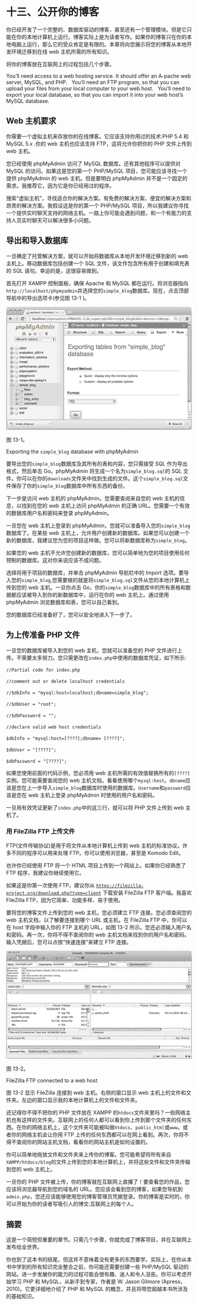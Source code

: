 # 十三、公开你的博客

你已经开发了一个完整的、数据库驱动的博客，甚至还有一个管理模块。但是它只能在你的本地计算机上运行。博客实际上是为读者写作。如果你的博客只在你的本地电脑上运行，那么它的受众肯定是有限的。本章将向您展示将您的博客从本地开发环境迁移到在线 web 主机所需的所有知识。

将你的博客放在互联网上的过程包括几个步骤。

You’ll need access to a web hosting service. It should offer an A-pache web server, MySQL, and PHP.   You’ll need an FTP program, so that you can upload your files from your local computer to your web host.   You’ll need to export your local database, so that you can import it into your web host’s MySQL database.  

## Web 主机要求

你需要一个虚拟主机来存放你的在线博客。它应该支持你用过的技术:PHP 5.4 和 MySQL 5.x .你的 web 主机也应该支持 FTP，这将允许你把你的 PHP 文件上传到 web 主机。

您已经使用 phpMyAdmin 访问了 MySQL 数据库。还有其他程序可以提供对 MySQL 的访问。如果这是您的第一个 PHP/MySQL 项目，您可能应该寻找一个提供 phpMyAdmin 的 web 主机。但是要明白 phpMyAdmin 并不是一个固定的需求。我推荐它，因为它是你已经用过的程序。

搜索“虚拟主机”，寻找适合你的解决方案。有免费的解决方案、便宜的解决方案和昂贵的解决方案。我假设这是你的第一个 PHP/MySQL 项目，所以我建议你寻找一个提供实时聊天支持的网络主机。一路上你可能会遇到问题，和一个有能力的支持人员实时聊天可以解决很多小问题。

## 导出和导入数据库

一旦确定了托管解决方案，就可以开始将数据库从本地开发环境迁移到新的 web 主机上。移动数据库包括创建一个 SQL 文件，该文件包含所有用于创建和填充表的 SQL 语句。幸运的是，这很容易做到。

首先打开 XAMPP 控制面板，确保 Apache 和 MySQL 都在运行。将浏览器指向`http://localhost/phpmyadmin`并选择您的`simple_blog`数据库。现在，点击顶部导航中的导出选项卡(参见图 13-1 )。

![A978-1-4302-6814-7_13_Fig1_HTML.jpg](img/A978-1-4302-6814-7_13_Fig1_HTML.jpg)

图 13-1。

Exporting the `simple_blog` database with phpMyAdmin

要导出您的`simple_blog`数据库及其所有的表和内容，您只需接受 SQL 作为导出格式，然后单击 Go。phpMyAdmin 将生成一个名为`simple_blog.sql`的 SQL 文件。你可以在你的`downloads`文件夹中找到生成的文件。这个`simple_blog.sql`文件保存了你的`simple_blog`数据库中所有东西的备份。

下一步是访问 web 主机的 phpMyAdmin。您需要查阅来自您的 web 主机的信息，以找到在您的 web 主机上访问 phpMyAdmin 的正确 URL。您需要一个有效的数据库用户名和密码来登录 phpMyAdmin。

一旦您在 web 主机上登录到 phpMyAdmin，您就可以准备导入您的`simple_blog`数据库了。在某些 web 主机上，允许用户创建新的数据库。如果您可以创建一个新的数据库，我建议您为您的项目这样做。您可以将新数据库称为`simple_blog`。

如果您的 web 主机不允许您创建新的数据库，您可以简单地为您的项目使用任何预制的数据库。这对你来说应该不成问题。

选择将用于项目的数据库，并单击 phpMyAdmin 导航栏中的 Import 选项。要导入您的`simple_blog`,您需要做的就是将`simple_blog.sql`文件从您的本地计算机上传到您的 web 主机。一旦你点击 Go，你的`simple_blog`数据库中的所有表格和数据都应该被导入到你的新数据库中，运行在你的 web 主机上。通过使用 phpMyAdmin 浏览数据库和表，您可以自己看到。

您的数据库已经准备好了，您可以安全地进入下一步了。

## 为上传准备 PHP 文件

一旦您的数据库被导入到您的 web 主机，您就可以准备您的 PHP 文件进行上传。不需要太多努力。您只需更改在`index.php`中使用的数据库凭证，如下所示:

`//Partial code for index.php`

`//comment out or delete localhost credentials`

`//$dbInfo = "mysql:host=localhost;dbname=simple_blog";`

`//$dbUser = "root";`

`//$dbPassword = "";`

`//declare valid web host credentials`

`$dbInfo = "mysql:host=[????];dbname= [????]";`

`$dbUser = "[????]";`

`$dbPassword = "[????]";`

如果您使用前面的代码示例，您必须用 web 主机所需的有效值替换所有的`[????]`实例。您可能需要查阅您的 web 主机文档，看看使用哪个`mysql:host`。`dbname`应该是您在上一步导入`simple_blog`数据库时使用的数据库。`Username`和`password`应该是您在 web 主机上登录 phpMyAdmin 时使用的用户名和密码。

一旦用有效凭证更新了`index.php`中的这三行，就可以将 PHP 文件上传到 web 主机了。

### 用 FileZilla FTP 上传文件

FTP(文件传输协议)是用于将文件从本地计算机上传到 web 主机的标准协议。许多不同的程序可以用来处理 FTP。你可以使用浏览器，甚至是 Komodo Edit。

也许你已经使用 FTP 将一个 HTML 项目上传到一个网站上。如果你已经熟悉了 FTP 程序，我建议你继续使用它。

如果这是你第一次使用 FTP，建议你从 [`https://filezilla-project.org/download.php?type=client`](https://filezilla-project.org/download.php?type=client) 下载安装 FileZilla FTP 客户端。我喜欢 FileZilla FTP，因为它简单、功能多样、易于使用。

要将您的博客文件上传到您的 web 主机，您必须建立 FTP 连接。您必须查阅您的 web 主机文档，以了解要连接到哪个 URL 或主机。在 FileZilla FTP 中，你可以在 host 字段中输入你的 FTP 主机的 URL，如图 13-2 所示。您还必须输入用户名和密码。再一次，你将不得不查阅你的 web 主机文档来找到你的用户名和密码。输入凭据后，您可以点按“快速连接”来建立 FTP 连接。

![A978-1-4302-6814-7_13_Fig2_HTML.jpg](img/A978-1-4302-6814-7_13_Fig2_HTML.jpg)

图 13-2。

FileZilla FTP connected to a web host

图 13-2 显示 FileZilla 连接到 web 主机。右侧的窗口显示 web 主机上的文件和文件夹。左边的窗口显示我的本地计算机上的文件和文件夹。

还记得你不得不把你的 PHP 文件放在 XAMPP 的`htdocs`文件夹里吗？一些网络主机也有这样的文件夹。互联网上的任何人都可以看到你上传到那个文件夹的任何东西。在你的网络主机上，这个文件夹可能被叫做`htdocs`、`public_html`或`www`。或者你的网络主机会让你用 FTP 上传的任何东西都可以在网上看到。再次，你将不得不查阅你的网站主机文档，看看你的网站主机是如何设置的。

你可以简单地拖放文件和文件夹来上传你的博客。您可能希望将所有来自`XAMPP/htdocs/blog`的文件上传到您的本地计算机上，并将这些文件和文件夹传输到您的 web 主机上。

一旦你的 PHP 文件被上传，你的博客就在互联网上直播了！要查看您的作品，您应该将浏览器导航到您的域名的 URL。您应该会看到您的博客，如果您导航到`admin.php`，您还应该能够使用您的博客管理员凭据登录。你的博客是实时的，你可以开始为你的读者写吸引人的博文:互联网上的每个人。

## 摘要

这是一个简短但重要的章节。只需几个步骤，你就完成了博客项目，并在互联网上发布给全世界。

你也到了这本书的结尾，但这并不意味着没有更多的东西要学。实际上，在你从本书中学到的所有知识完全整合之前，你可能还需要创建一些 PHP/MySQL 驱动的网站。进一步发展你的能力的过程可能会很有趣、迷人和令人沮丧。你可以考虑开始学习 PHP 和 MySQL，从新手到专家，作者是 W. Jason Gilmore (Apress，2010)。它更详细地介绍了 PHP 和 MySQL 的概念，并且将带您超越本书所涉及的基础知识。